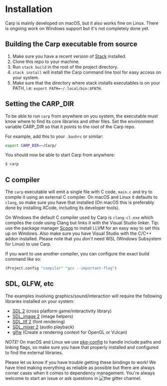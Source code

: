 # Installation

Carp is mainly developed on macOS, but it also works fine on Linux. There is ongoing work on Windows support but it's not completely done yet.

## Building the Carp executable from source

1. Make sure you have a recent version of [Stack](https://docs.haskellstack.org/en/stable/README/) installed.
2. Clone this repo to your machine.
3. Run ```stack build``` in the root of the project directory.
4. ```stack install``` will install the Carp command line tool for easy access on your system.
5. Make sure that the directory where stack installs executables is on your PATH, i.e: ```export PATH=~/.local/bin:$PATH```.

## Setting the CARP_DIR

To be able to run `carp` from anywhere on you system, the executable must know where to find its core libraries and other files.
Set the environment variable CARP_DIR so that it points to the root of the Carp repo.

For example, add this to your `.bashrc` or similar:

```bash
export CARP_DIR=~/Carp/
```

You should now be able to start Carp from anywhere:

```bash
$ carp
```

## C compiler

The `carp` executable will emit a single file with C code, `main.c` and try to compile it using an external C compiler.
On macOS and Linux it defaults to `clang`, so make sure you have that installed (On macOS this is preferably done by installing XCode, including its developer tools).

On Windows the default C compiler used by Carp is `clang-cl.exe` which compiles the code using Clang but links it with the Visual Studio linker. Tip: use the package manager [Scoop](https://scoop.sh/) to install LLVM for an easy way to set this up on Windows. Also make sure you have Visual Studio with the C/C++ addon installed. Please note that you *don't* need WSL (Windows Subsystem for Linux) to use Carp.

If you want to use another compiler, you can configure the exact build command like so:

```clojure
(Project.config "compiler" "gcc --important-flag")
```

## SDL, GLFW, etc

The examples involving graphics/sound/interaction will require the following libraries installed on your system:

* [SDL 2](https://www.libsdl.org/download-2.0.php) (cross platform game/interactivity library)
* [SDL_image 2](https://www.libsdl.org/projects/SDL_image/) (image helpers)
* [SDL_ttf 2](https://www.libsdl.org/projects/SDL_ttf/) (font rendering)
* [SDL_mixer 2](https://www.libsdl.org/projects/SDL_mixer/) (audio playback)
* [glfw](http://www.glfw.org) (Create a rendering context for OpenGL or Vulcan)

*NOTE!* On macOS and Linux we use [pkg-config](https://www.freedesktop.org/wiki/Software/pkg-config/) to handle include paths and linking flags, so make sure you have that properly installed and configured to find the external libraries.

Please let us know if you have trouble getting these bindings to work! We have tried making everything as reliable as possible but there are always corner cases when it comes to dependency management. You're always welcome to start an issue or ask questions in ![the gitter channel](https://gitter.im/carp-lang/Carp).

